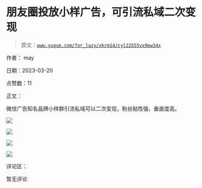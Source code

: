 # 朋友圈投放小样广告，可引流私域二次变现

> 原文：[`www.yuque.com/for_lazy/xkrm14/cyl22555vx9ew34x`](https://www.yuque.com/for_lazy/xkrm14/cyl22555vx9ew34x)

作者： may

日期：2023-03-20

点赞数：11

正文：

微信广告知名品牌小样群引流私域可以二次变现，粉丝粘性强，垂直度高。

![](img/e75e062b723589d647b7bd8c2b7ee27e.png)  

![](img/84c2b7d2ba6625f304712fe9f9a630de.png)  

![](img/954c222723dbbea52786fe96826134a7.png)  

![](img/b7535485ebaf97a129fb6f67b75772ea.png)  

评论区：

暂无评论



